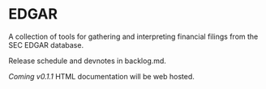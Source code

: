 # EDGAR
A collection of tools for gathering and interpreting financial filings from the SEC EDGAR database.

Release schedule and devnotes in backlog.md.

*Coming v0.1.1*
HTML documentation will be web hosted. 